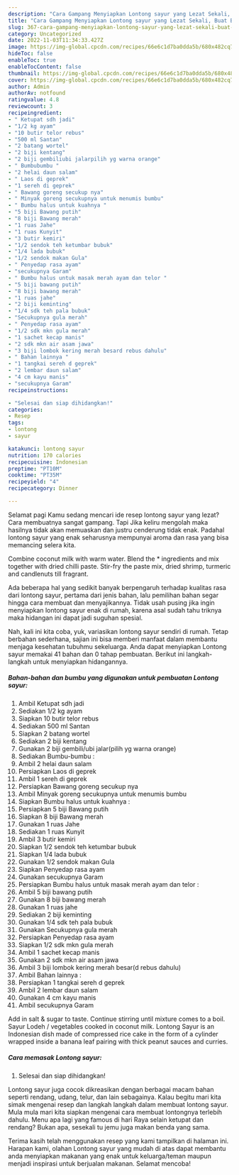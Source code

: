 ```yaml
---
description: "Cara Gampang Menyiapkan Lontong sayur yang Lezat Sekali, Buat Buka Puasa}"
title: "Cara Gampang Menyiapkan Lontong sayur yang Lezat Sekali, Buat Buka Puasa}"
slug: 367-cara-gampang-menyiapkan-lontong-sayur-yang-lezat-sekali-buat-buka-puasa
category: Uncategorized
date: 2022-11-03T11:34:33.427Z
image: https://img-global.cpcdn.com/recipes/66e6c1d7ba0dda5b/680x482cq70/lontong-sayur-foto-resep-utama.jpg
hideToc: false
enableToc: true
enableTocContent: false
thumbnail: https://img-global.cpcdn.com/recipes/66e6c1d7ba0dda5b/680x482cq70/lontong-sayur-foto-resep-utama.jpg
cover: https://img-global.cpcdn.com/recipes/66e6c1d7ba0dda5b/680x482cq70/lontong-sayur-foto-resep-utama.jpg
author: Admin
authorAv: notfound
ratingvalue: 4.8
reviewcount: 3
recipeingredient:
- " Ketupat sdh jadi"
- "1/2 kg ayam"
- "10 butir telor rebus"
- "500 ml Santan"
- "2 batang wortel"
- "2 biji kentang"
- "2 biji gembiliubi jalarpilih yg warna orange"
- " Bumbubumbu "
- "2 helai daun salam"
- " Laos di geprek"
- "1 sereh di geprek"
- " Bawang goreng secukup nya"
- " Minyak goreng secukupnya untuk menumis bumbu"
- " Bumbu halus untuk kuahnya "
- "5 biji Bawang putih"
- "8 biji Bawang merah"
- "1 ruas Jahe"
- "1 ruas Kunyit"
- "3 butir kemiri"
- "1/2 sendok teh ketumbar bubuk"
- "1/4 lada bubuk"
- "1/2 sendok makan Gula"
- " Penyedap rasa ayam"
- "secukupnya Garam"
- " Bumbu halus untuk masak merah ayam dan telor "
- "5 biji bawang putih"
- "8 biji bawang merah"
- "1 ruas jahe"
- "2 biji keminting"
- "1/4 sdk teh pala bubuk"
- "Secukupnya gula merah"
- " Penyedap rasa ayam"
- "1/2 sdk mkn gula merah"
- "1 sachet kecap manis"
- "2 sdk mkn air asam jawa"
- "3 biji lombok kering merah besard rebus dahulu"
- " Bahan lainnya "
- "1 tangkai sereh d geprek"
- "2 lembar daun salam"
- "4 cm kayu manis"
- "secukupnya Garam"
recipeinstructions:

- "Selesai dan siap dihidangkan!"
categories:
- Resep
tags:
- lontong
- sayur

katakunci: lontong sayur 
nutrition: 170 calories
recipecuisine: Indonesian
preptime: "PT10M"
cooktime: "PT35M"
recipeyield: "4"
recipecategory: Dinner

---
```



Selamat pagi Kamu sedang mencari ide resep lontong sayur yang lezat? Cara membuatnya sangat gampang. Tapi Jika keliru mengolah maka hasilnya tidak akan memuaskan dan justru cenderung tidak enak. Padahal lontong sayur yang enak seharusnya mempunyai aroma dan rasa yang bisa memancing selera kita.


Combine coconut milk with warm water. Blend the * ingredients and mix together with dried chilli paste. Stir-fry the paste mix, dried shrimp, turmeric and candlenuts till fragrant.

Ada beberapa hal yang sedikit banyak berpengaruh terhadap kualitas rasa dari lontong sayur, pertama dari jenis bahan, lalu pemilihan bahan segar hingga cara membuat dan menyajikannya. Tidak usah pusing jika ingin menyiapkan lontong sayur enak di rumah, karena asal sudah tahu triknya maka hidangan ini dapat jadi suguhan spesial.


Nah, kali ini kita coba, yuk, variasikan lontong sayur sendiri di rumah. Tetap berbahan sederhana, sajian ini bisa memberi manfaat dalam membantu menjaga kesehatan tubuhmu sekeluarga. Anda dapat menyiapkan Lontong sayur memakai 41 bahan dan 0 tahap pembuatan. Berikut ini langkah-langkah untuk menyiapkan hidangannya.

<!--inarticleads1-->

##### Bahan-bahan dan bumbu yang digunakan untuk pembuatan Lontong sayur:

1. Ambil  Ketupat sdh jadi
1. Sediakan 1/2 kg ayam
1. Siapkan 10 butir telor rebus
1. Sediakan 500 ml Santan
1. Siapkan 2 batang wortel
1. Sediakan 2 biji kentang
1. Gunakan 2 biji gembili/ubi jalar(pilih yg warna orange)
1. Sediakan  Bumbu-bumbu :
1. Ambil 2 helai daun salam
1. Persiapkan  Laos di geprek
1. Ambil 1 sereh di geprek
1. Persiapkan  Bawang goreng secukup nya
1. Ambil  Minyak goreng secukupnya untuk menumis bumbu
1. Siapkan  Bumbu halus untuk kuahnya :
1. Persiapkan 5 biji Bawang putih
1. Siapkan 8 biji Bawang merah
1. Gunakan 1 ruas Jahe
1. Sediakan 1 ruas Kunyit
1. Ambil 3 butir kemiri
1. Siapkan 1/2 sendok teh ketumbar bubuk
1. Siapkan 1/4 lada bubuk
1. Gunakan 1/2 sendok makan Gula
1. Siapkan  Penyedap rasa ayam
1. Gunakan secukupnya Garam
1. Persiapkan  Bumbu halus untuk masak merah ayam dan telor :
1. Ambil 5 biji bawang putih
1. Gunakan 8 biji bawang merah
1. Gunakan 1 ruas jahe
1. Sediakan 2 biji keminting
1. Gunakan 1/4 sdk teh pala bubuk
1. Gunakan Secukupnya gula merah
1. Persiapkan  Penyedap rasa ayam
1. Siapkan 1/2 sdk mkn gula merah
1. Ambil 1 sachet kecap manis
1. Gunakan 2 sdk mkn air asam jawa
1. Ambil 3 biji lombok kering merah besar(d rebus dahulu)
1. Ambil  Bahan lainnya :
1. Persiapkan 1 tangkai sereh d geprek
1. Ambil 2 lembar daun salam
1. Gunakan 4 cm kayu manis
1. Ambil secukupnya Garam


Add in salt &amp; sugar to taste. Continue stirring until mixture comes to a boil. Sayur Lodeh / vegetables cooked in coconut milk. Lontong Sayur is an Indonesian dish made of compressed rice cake in the form of a cylinder wrapped inside a banana leaf pairing with thick peanut sauces and curries. 

<!--inarticleads2-->

##### Cara memasak Lontong sayur:


1. Selesai dan siap dihidangkan!

Lontong sayur juga cocok dikreasikan dengan berbagai macam bahan seperti rendang, udang, telur, dan lain sebagainya. Kalau begitu mari kita simak mengenai resep dan langkah langkah dalam membuat lontong sayur. Mula mula mari kita siapkan mengenai cara membuat lontongnya terlebih dahulu. Menu apa lagi yang famous di hari Raya selain ketupat dan rendang? Bukan apa, sesekali tu jemu juga makan benda yang sama. 

Terima kasih telah menggunakan resep yang kami tampilkan di halaman ini. Harapan kami, olahan Lontong sayur yang mudah di atas dapat membantu anda menyiapkan makanan yang enak untuk keluarga/teman maupun menjadi inspirasi untuk berjualan makanan. Selamat mencoba!
